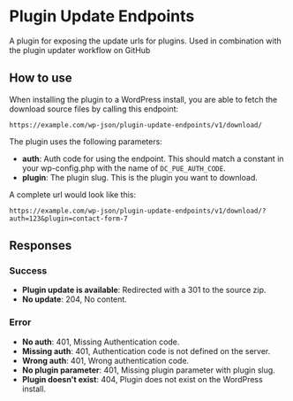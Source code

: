 # Plugin Update Endpoints

A plugin for exposing the update urls for plugins. Used in combination with the plugin updater workflow on GitHub

## How to use

When installing the plugin to a WordPress install, you are able to fetch the download source files by calling this endpoint:

`https://example.com/wp-json/plugin-update-endpoints/v1/download/`

The plugin uses the following parameters:

- **auth**: Auth code for using the endpoint. This should match a constant in your wp-config.php with the name of `DC_PUE_AUTH_CODE`.
- **plugin**: The plugin slug. This is the plugin you want to download.

A complete url would look like this:

`https://example.com/wp-json/plugin-update-endpoints/v1/download/?auth=123&plugin=contact-form-7`

## Responses
### Success
- **Plugin update is available**: Redirected with a 301 to the source zip.
- **No update**: 204, No content.
### Error
- **No auth**: 401, Missing Authentication code.
- **Missing auth**: 401, Authentication code is not defined on the server.
- **Wrong auth**: 401, Wrong authentication code.
- **No plugin parameter**: 401, Missing plugin parameter with plugin slug.
- **Plugin doesn't exist**: 404, Plugin does not exist on the WordPress install.
